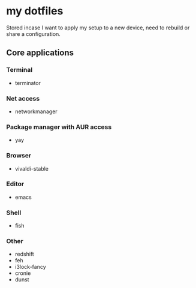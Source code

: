 # my dotfiles

Stored incase I want to apply my setup to a new device, need to rebuild or share a configuration.

## Core applications

### Terminal

* terminator

### Net access

* networkmanager

### Package manager with AUR access

* yay

### Browser

* vivaldi-stable

### Editor

* emacs

### Shell

* fish

### Other

* redshift
* feh
* i3lock-fancy
* cronie
* dunst
